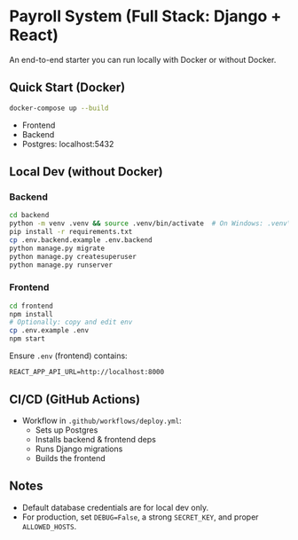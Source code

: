 
# Payroll System (Full Stack: Django + React)

An end-to-end starter you can run locally with Docker or without Docker.

## Quick Start (Docker)
```bash
docker-compose up --build
```
- Frontend
- Backend
- Postgres: localhost:5432

## Local Dev (without Docker)

### Backend
```bash
cd backend
python -m venv .venv && source .venv/bin/activate  # On Windows: .venv\Scripts\activate
pip install -r requirements.txt
cp .env.backend.example .env.backend
python manage.py migrate
python manage.py createsuperuser
python manage.py runserver
```

### Frontend
```bash
cd frontend
npm install
# Optionally: copy and edit env
cp .env.example .env
npm start
```

Ensure `.env` (frontend) contains:
```
REACT_APP_API_URL=http://localhost:8000
```

## CI/CD (GitHub Actions)
- Workflow in `.github/workflows/deploy.yml`:
  - Sets up Postgres
  - Installs backend & frontend deps
  - Runs Django migrations
  - Builds the frontend

## Notes
- Default database credentials are for local dev only.
- For production, set `DEBUG=False`, a strong `SECRET_KEY`, and proper `ALLOWED_HOSTS`.
